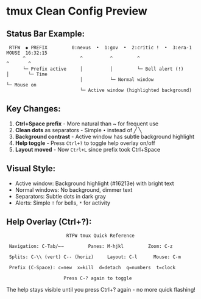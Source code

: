 # tmux Clean Config Preview

## Status Bar Example:

```
 RTFW  ◆ PREFIX         0:nexus  •  1:gov  •  2:critic !  •  3:era-1        MOUSE  16:32:15
      ^                    ^          ^         ^                              ^       ^
      └─ Prefix active     │          │         └─ Bell alert (!)             │       └─ Time
                           │          └─ Normal window                         └─ Mouse on
                           └─ Active window (highlighted background)
```

## Key Changes:

1. **Ctrl+Space prefix** - More natural than ~ for frequent use
2. **Clean dots** as separators - Simple `•` instead of ╱ ╲
3. **Background contrast** - Active window has subtle background highlight
4. **Help toggle** - Press `Ctrl+?` to toggle help overlay on/off
5. **Layout moved** - Now `Ctrl+L` since prefix took Ctrl+Space

## Visual Style:
- Active window: Background highlight (#16213e) with bright text
- Normal windows: No background, dimmer text
- Separators: Subtle dots in dark gray
- Alerts: Simple `!` for bells, `*` for activity

## Help Overlay (Ctrl+?):
```
                      RTFW tmux Quick Reference                       
                                                                      
 Navigation: C-Tab/←→         Panes: M-hjkl         Zoom: C-z        
                                                                      
 Splits: C-\\ (vert) C-- (horiz)     Layout: C-l      Mouse: C-m     
                                                                      
 Prefix (C-Space): c=new  x=kill  d=detach  q=numbers  t=clock      
                                                                      
                     Press C-? again to toggle                        
```

The help stays visible until you press Ctrl+? again - no more quick flashing!